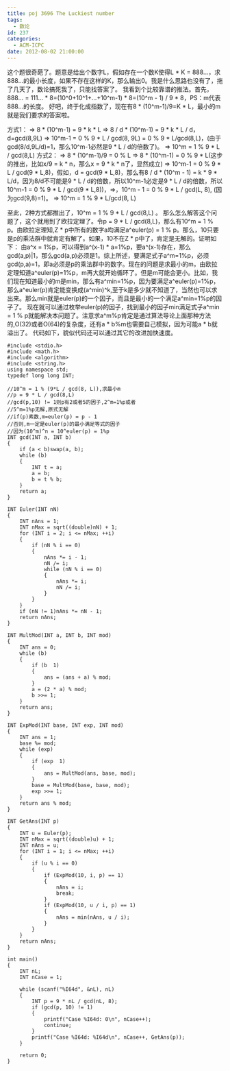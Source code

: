 ```yaml
---
title: poj 3696 The Luckiest number
tags:
  - 数论
id: 237
categories:
  - ACM-ICPC
date: 2012-08-02 21:00:00
---
```


这个题很奇葩了。题意是给出个数字L，假如存在一个数K使得L * K = 888...，求888...的最小长度，如果不存在这样的K，那么输出0。我是什么思路也没有了，拖了几天了，数论搞死我了，只能找答案了。
我看到个比较靠谱的推法。首先，888... = 111... * 8=(10^0+10^1+...+10^m-1) * 8=(10^m - 1) / 9 * 8，PS：m代表888...的长度。
好吧，终于化成指数了，现在有8 * (10^m-1)/9=K * L，最小的m就是我们要求的答案啦。

方式1：
=> 8 * (10^m-1) = 9 * k * L
=> 8 / d * (10^m-1) = 9 * k * L / d，d=gcd(8,9L)
=> 10^m-1 = 0 % 9 * L / gcd(8, 9L) = 0 % 9 * L/gcd(8,L)，(由于gcd(8/d,9L/d)=1，那么10^m-1必然是9 * L / d的倍数了)。
=> 10^m = 1 % 9 * L / gcd(8,L)
方式2：
=> 8 * (10^m-1)/9 = 0 % L
=> 8 * (10^m-1) = 0 % 9 * L(这步的推出，比如x/9 = k * n，那么x = 9 * k * n了，显然成立)
=> 10^m-1 = 0 % 9 * L / gcd(9 * L,8)，假如，d = gcd(9 * L,8)，那么有8 / d * (10^m - 1) = k * 9 * L/d，因为8/d不可能是9 * L / d的倍数，所以10^m-1必定是9 * L / d的倍数，所以10^m-1 = 0 % 9 * L / gcd(9 * L,8))，=>，10^m - 1 = 0 % 9 * L / gcd(L, 8),
(因为gcd(9,8)=1)。
=> 10^m = 1 % 9 * L/gcd(8, L)

至此，2种方式都推出了，10^m = 1 % 9 * L / gcd(8,L) 。
那么怎么解答这个问题了，这个就用到了欧拉定理了。令p = 9 * L / gcd(8,L)，那么有10^m = 1 % p。由欧拉定理知,Z * p中所有的数字a均满足a^euler(p) = 1 % p。那么，10只要是p的乘法群中就肯定有解了。如果，10不在Z * p中了，肯定是无解的。证明如下：
由a^x = 1%p，可以得到a^(x-1) * a=1%p，要a^(x-1)存在，那么gcd(a,p)|1，那么gcd(a,p)必须是1。综上所述，要满足式子a^m=1%p，必须gcd(p,a)=1，即a必须是p的乘法群中的数字。现在的问题是求最小的m，由欧拉定理知道a^euler(p)=1%p，m再大就开始循环了。但是m可能会更小。比如，我们现在知道最小的m是min，那么有a^min=1%p，因为要满足a^euler(p)=1%p，那么a^euler(p)肯定能变换成(a^min)^k,至于k是多少就不知道了，当然也可以求出来。那么min就是euler(p)的一个因子，而且是最小的一个满足a^min=1%p的因子了。
现在就可以通过枚举euler(p)的因子，找到最小的因子min满足式子a^min = 1 % p就能解决本问题了。注意求a^m%p肯定是通过算法导论上面那种方法的,O(32)或者O(64)的复杂度，还有a * b%m也需要自己模拟，因为可能a * b就溢出了。
代码如下，貌似代码还可以通过其它的改进加快速度。

``` stylus
#include <stdio.h>
#include <math.h>
#include <algorithm>
#include <string.h>
using namespace std;
typedef long long INT;

//10^m = 1 % (9*L / gcd(8, L)),求最小m
//p = 9 * L / gcd(8,L)
//gcd(p,10) != 1则p有2或者5的因子,2^m=1%p或者
//5^m=1%p无解,原式无解
//if(p)素数,m=euler(p) = p - 1
//否则,m一定是euler(p)的最小满足等式的因子
//因为(10^m)^n = 10^euler(p) = 1%p
INT gcd(INT a, INT b)
{
    if (a < b)swap(a, b);
    while (b)
    {
        INT t = a;
        a = b;
        b = t % b;
    }
    return a;
}

INT Euler(INT nN)
{
    INT nAns = 1;
    INT nMax = sqrt((double)nN) + 1;
    for (INT i = 2; i <= nMax; ++i)
    {
        if (nN % i == 0)
        {
            nAns *= i - 1;
            nN /= i;
            while (nN % i == 0)
            {
                nAns *= i;
                nN /= i;
            }
        }
    }
    if (nN != 1)nAns *= nN - 1;
    return nAns;
}

INT MultMod(INT a, INT b, INT mod)
{
    INT ans = 0;
    while (b)
    {
        if (b  1)
        {
            ans = (ans + a) % mod;
        }
        a = (2 * a) % mod;
        b >>= 1;
    }
    return ans;
}

INT ExpMod(INT base, INT exp, INT mod)
{
    INT ans = 1;
    base %= mod;
    while (exp)
    {
        if (exp  1)
        {
            ans = MultMod(ans, base, mod);
        }
        base = MultMod(base, base, mod);
        exp >>= 1;
    }
    return ans % mod;
}

INT GetAns(INT p)
{
    INT u = Euler(p);
    INT nMax = sqrt((double)u) + 1;
    INT nAns = u;
    for (INT i = 1; i <= nMax; ++i)
    {
        if (u % i == 0)
        {
            if (ExpMod(10, i, p) == 1)
            {
                nAns = i;
                break;
            }
            if (ExpMod(10, u / i, p) == 1)
            {
                nAns = min(nAns, u / i);
            }
        }
    }
    return nAns;
}

int main()
{
    INT nL;
    INT nCase = 1;

    while (scanf("%I64d", &nL), nL)
    {
        INT p = 9 * nL / gcd(nL, 8);
        if (gcd(p, 10) != 1)
        {
            printf("Case %I64d: 0\n", nCase++);
            continue;
        }
        printf("Case %I64d: %I64d\n", nCase++, GetAns(p));
    }

    return 0;
}
```